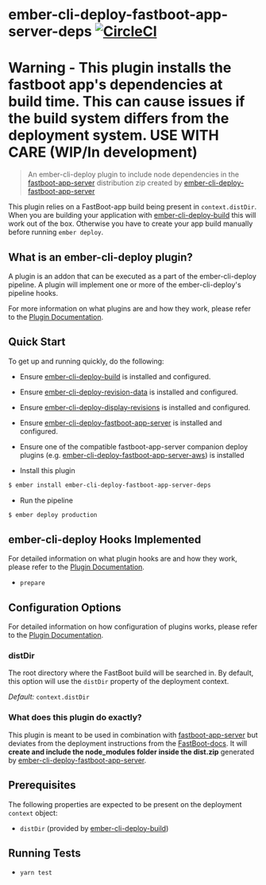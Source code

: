 # ember-cli-deploy-fastboot-app-server-deps [![CircleCI](https://circleci.com/gh/ember-cli-deploy/ember-cli-deploy-fastboot-app-server.svg?style=svg)](https://circleci.com/gh/ember-cli-deploy/ember-cli-deploy-fastboot-app-server)

# Warning - This plugin installs the fastboot app's dependencies at build time. This can cause issues if the build system differs from the deployment system. USE WITH CARE (WIP/In development)

> An ember-cli-deploy plugin to include node dependencies in the [fastboot-app-server](https://github.com/ember-fastboot/fastboot-app-server) distribution zip created by [ember-cli-deploy-fastboot-app-server](https://github.com/ember-cli-deploy/ember-cli-deploy-fastboot-app-server)

This plugin relies on a FastBoot-app build being present in `context.distDir`. When you are building your application with [ember-cli-deploy-build](https://github.com/ember-cli-deploy/ember-cli-deploy-build) this will work out of the box. Otherwise you have to create your app build manually before running `ember deploy`.

## What is an ember-cli-deploy plugin?

A plugin is an addon that can be executed as a part of the ember-cli-deploy pipeline. A plugin will implement one or more of the ember-cli-deploy's pipeline hooks.

For more information on what plugins are and how they work, please refer to the [Plugin Documentation][2].

## Quick Start
To get up and running quickly, do the following:

- Ensure [ember-cli-deploy-build][4] is installed and configured.
- Ensure [ember-cli-deploy-revision-data][6] is installed and configured.
- Ensure [ember-cli-deploy-display-revisions](https://github.com/duizendnegen/ember-cli-deploy-display-revisions) is installed and configured.
- Ensure [ember-cli-deploy-fastboot-app-server](https://github.com/ember-cli-deploy/ember-cli-deploy-fastboot-app-server) is installed and configured.
- Ensure one of the compatible fastboot-app-server companion deploy plugins (e.g. [ember-cli-deploy-fastboot-app-server-aws][1]) is installed

- Install this plugin

```bash
$ ember install ember-cli-deploy-fastboot-app-server-deps
```
- Run the pipeline

```bash
$ ember deploy production
```

## ember-cli-deploy Hooks Implemented

For detailed information on what plugin hooks are and how they work, please refer to the [Plugin Documentation][2].

- `prepare`

## Configuration Options

For detailed information on how configuration of plugins works, please refer to the [Plugin Documentation][2].

### distDir

The root directory where the FastBoot build will be searched in. By default, this option will use the `distDir` property of the deployment context.

*Default:* `context.distDir`

### What does this plugin do exactly?
This plugin is meant to be used in combination with [fastboot-app-server](https://github.com/ember-fastboot/fastboot-app-server) but deviates from the deployment instructions from the [FastBoot-docs](https://ember-fastboot.com/docs/deploying#custom-server). It will **create and include the node_modules folder inside the dist.zip** generated by [ember-cli-deploy-fastboot-app-server](https://github.com/ember-cli-deploy/ember-cli-deploy-fastboot-app-server).

## Prerequisites

The following properties are expected to be present on the deployment `context` object:

- `distDir`                     (provided by [ember-cli-deploy-build][4])

## Running Tests

- `yarn test`

[1]: https://github.com/lukemelia/ember-cli-deploy-lightning-pack "ember-cli-deploy-lightning-pack"
[2]: http://ember-cli.github.io/ember-cli-deploy/plugins "Plugin Documentation"
[3]: https://www.npmjs.com/package/redis "Redis Client"
[4]: https://github.com/ember-cli-deploy/ember-cli-deploy-build "ember-cli-deploy-build"
[5]: https://github.com/ember-cli/ember-cli-deploy "ember-cli-deploy"
[6]: https://github.com/ember-cli-deploy/ember-cli-deploy-revision-data "ember-cli-deploy-revision-data"
[7]: https://docs.aws.amazon.com/AWSJavaScriptSDK/guide/node-configuring.html#Setting_AWS_Credentials "Setting AWS Credentials"
